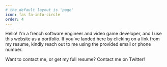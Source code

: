 ```yaml
---
# the default layout is 'page'
icon: fas fa-info-circle
order: 4
---
```


Hello! I'm a french software engineer and video game developer, and I use this website as a portfolio. If you've landed here by clicking on a link from my resume, kindly reach out to me using the provided email or phone number.

Want to contact me, or get my full resume? Contact me on Twitter!


